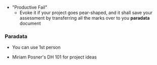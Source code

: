 - "Productive Fail"
	- Evoke it if your project goes pear-shaped, and it shall save your assessment by transferring all the marks over to you **paradata** document

### Paradata
- You can use 1st person

- Miriam Posner's DH 101 for project ideas